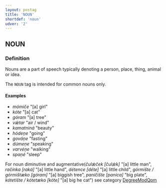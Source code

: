 ```yaml
---
layout: postag
title: 'NOUN'
shortdef: 'noun'
udver: '2'
---
```


## NOUN

### Definition

Nouns are a part of speech typically denoting a person, place, thing, animal or idea.

The `NOUN` tag is intended for common nouns only. 


#### Examples

- _mómiče_ "[a] girl"
- _kóte_ "[a] cat"
- _góram_ "[a] tree"
- _vǽtar_ "air / wind"
- _kamatniná_ "beauty"
- _hódeņe_ "going"
- _gováņe_ "fasting"
- _dúmeņe_ "speaking"
- _varvéņe_ "walking"
- _spaņé_ "sleep"

For noun diminutive and augmentative(_čulǽček [čulǽk]_ "[a] little man", _račínka [raká]_ "[a] little hand", _détence [déte]_ "[a] 
little child", _górmište / górmištæko [góram]_ "[a] biggish tree", _paníčište [paníca]_ "big plate", _kótetište / kótetæko [kóte]_ "[a] big he cat") 
see category [DegreeModQpm](../feat/DegreeModQpm.md)
<!-- Interlanguage links updated So kvě 14 19:01:50 CEST 2022 -->
